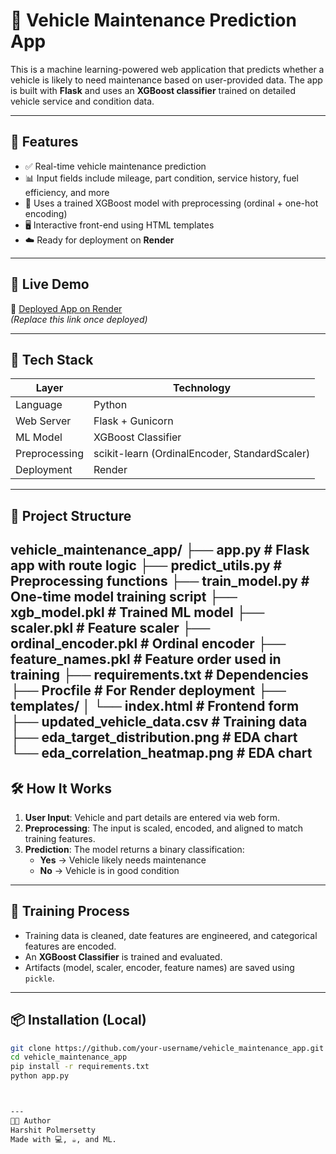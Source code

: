 # 🚗 Vehicle Maintenance Prediction App

This is a machine learning-powered web application that predicts whether a vehicle is likely to need maintenance based on user-provided data. The app is built with **Flask** and uses an **XGBoost classifier** trained on detailed vehicle service and condition data.

---

## 🔧 Features

- ✅ Real-time vehicle maintenance prediction
- 📊 Input fields include mileage, part condition, service history, fuel efficiency, and more
- 🧠 Uses a trained XGBoost model with preprocessing (ordinal + one-hot encoding)
- 🖥️ Interactive front-end using HTML templates
- ☁️ Ready for deployment on **Render**

---

## 🚀 Live Demo

🔗 [Deployed App on Render](https://vehicle-maintenance-app.onrender.com)  
_(Replace this link once deployed)_

---

## 🧰 Tech Stack

| Layer       | Technology        |
|-------------|-------------------|
| Language    | Python            |
| Web Server  | Flask + Gunicorn  |
| ML Model    | XGBoost Classifier|
| Preprocessing | scikit-learn (OrdinalEncoder, StandardScaler) |
| Deployment  | Render            |

---

## 📂 Project Structure

vehicle_maintenance_app/
├── app.py # Flask app with route logic
├── predict_utils.py # Preprocessing functions
├── train_model.py # One-time model training script
├── xgb_model.pkl # Trained ML model
├── scaler.pkl # Feature scaler
├── ordinal_encoder.pkl # Ordinal encoder
├── feature_names.pkl # Feature order used in training
├── requirements.txt # Dependencies
├── Procfile # For Render deployment
├── templates/
│ └── index.html # Frontend form
├── updated_vehicle_data.csv # Training data
├── eda_target_distribution.png # EDA chart
└── eda_correlation_heatmap.png # EDA chart
---

## 🛠️ How It Works

1. **User Input**: Vehicle and part details are entered via web form.
2. **Preprocessing**: The input is scaled, encoded, and aligned to match training features.
3. **Prediction**: The model returns a binary classification:
   - **Yes** → Vehicle likely needs maintenance
   - **No** → Vehicle is in good condition

---

## 🧪 Training Process

- Training data is cleaned, date features are engineered, and categorical features are encoded.
- An **XGBoost Classifier** is trained and evaluated.
- Artifacts (model, scaler, encoder, feature names) are saved using `pickle`.

---

## 📦 Installation (Local)

```bash
git clone https://github.com/your-username/vehicle_maintenance_app.git
cd vehicle_maintenance_app
pip install -r requirements.txt
python app.py



---
👨‍💻 Author
Harshit Polmersetty
Made with 💻, ☕, and ML.
